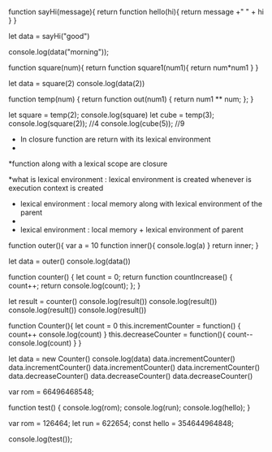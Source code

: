 function sayHi(message){
    return function hello(hi){
        return message +" " + hi
    }
}

let data = sayHi("good")

console.log(data("morning"));

function square(num){
    return function square1(num1){
        return num*num1
    }
}

let data = square(2)
console.log(data(2))

function temp(num) {
  return function out(num1) {
    return num1 ** num;
  };
}

let square = temp(2);
 console.log(square)
let cube = temp(3);
console.log(square(2)); //4
console.log(cube(5)); //9

* In closure function are return with its lexical environment
* 
*function along with a lexical scope are closure

*what is lexical environment :  lexical environment is created whenever is execution context is created

* lexical environment : local memory along with lexical environment of the parent
* 
* lexical environment : local memory + lexical environment of parent

function outer(){
    var a = 10
    function inner(){
        console.log(a)
    }
    return inner;
}

let data = outer()
console.log(data())

function counter() {
  let count = 0;
  return function countIncrease() {
    count++;
  return  console.log(count);
  };
}

let result = counter()
console.log(result())
console.log(result())
console.log(result())
console.log(result())

function Counter(){
    let count = 0
    this.incrementCounter = function() {
        count++
        console.log(count)
    }
    this.decreaseCounter = function(){
        count--
        console.log(count)
    }
}

let data = new Counter()
 console.log(data)
data.incrementCounter()
data.incrementCounter()
data.incrementCounter()
data.incrementCounter()
data.decreaseCounter()
data.decreaseCounter()
data.decreaseCounter()

var rom = 66496468548;

function test() {
  console.log(rom);
  console.log(run);
  console.log(hello);
}

var rom = 126464;
let run = 622654;
const hello = 354644964848;

console.log(test());
